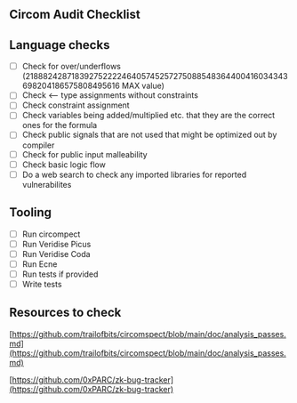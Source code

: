 ## Circom Audit Checklist

## Language checks
- [ ] Check for over/underflows (21888242871839275222246405745257275088548364400416034343698204186575808495616 MAX value)
- [ ] Check <-- type assignments without constraints
- [ ] Check constraint assignment
- [ ] Check variables being added/multiplied etc. that they are the correct ones for the formula
- [ ] Check public signals that are not used that might be optimized out by compiler
- [ ] Check for public input malleability
- [ ] Check basic logic flow
- [ ] Do a web search to check any imported libraries for reported vulnerabilites

## Tooling
- [ ] Run circompect
- [ ] Run Veridise Picus
- [ ] Run Veridise Coda
- [ ] Run Ecne
- [ ] Run tests if provided
- [ ] Write tests

## Resources to check
[https://github.com/trailofbits/circomspect/blob/main/doc/analysis_passes.md](https://github.com/trailofbits/circomspect/blob/main/doc/analysis_passes.md)

[https://github.com/0xPARC/zk-bug-tracker](https://github.com/0xPARC/zk-bug-tracker)
